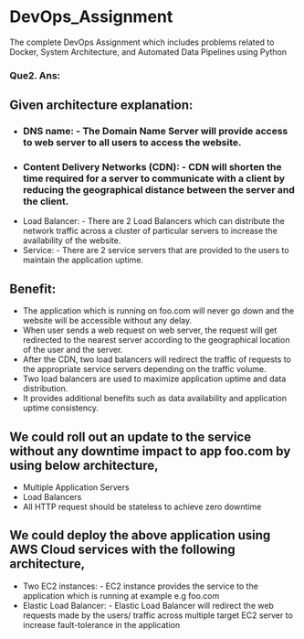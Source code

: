 # DevOps_Assignment
The complete DevOps Assignment which includes problems related to Docker, System Architecture, and Automated Data Pipelines using Python

### Que2. Ans: 
 
## Given architecture explanation:
-	### DNS name: - The Domain Name Server will provide access to web server to all users to access the website.
-	### Content Delivery Networks (CDN): - CDN will shorten the time required for a server to communicate with a client by reducing the geographical distance between the server and the client.
-	Load Balancer: - There are 2 Load Balancers which can distribute the network traffic across a cluster of particular servers to increase the availability of the website.
-	Service: - There are 2 service servers that are provided to the users to maintain the application uptime.

## Benefit:
- The application which is running on foo.com will never go down and the website will be accessible without any delay.
- When user sends a web request on web server, the request will get redirected to the nearest server according to the geographical location of the user and the server.
- After the CDN, two load balancers will redirect the traffic of requests to the appropriate service servers depending on the traffic volume.
- Two load balancers are used to maximize application uptime and data distribution.
- It provides additional benefits such as data availability and application uptime consistency.

## We could roll out an update to the service without any downtime impact to app foo.com by using below architecture,
- Multiple Application Servers
- Load Balancers
- All HTTP request should be stateless to achieve zero downtime

## We could deploy the above application using AWS Cloud services with the following architecture,
- Two EC2 instances: - EC2 instance provides the service to the application which is running at example e.g foo.com
- Elastic Load Balancer: - Elastic Load Balancer will redirect the web requests made by the users/ traffic across multiple target EC2 server to increase fault-tolerance in the application

